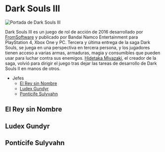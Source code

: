 # Dark Souls III

![Portada de Dark Souls III](https://i0.wp.com/metodologic.net/wp-content/uploads/2016/04/Dark_Souls_III_portada.jpg?fit=800%2C571&ssl=1 "Portada de Dark Souls III")

Dark Souls III es un juego de rol de acción de 2016 desarrollado por [FromSoftware](https://es.wikipedia.org/wiki/FromSoftware) y publicado por Bandai Namco Entertainment para PlayStation 4, Xbox One y PC. Tercera y última entrega de la saga Dark Souls, se juega en una perspectiva en tercera persona, y los jugadores tienen acceso a varias armas, armaduras, magia y consumibles que pueden usar para luchar contra sus enemigos. [Hidetaka Miyazaki](https://es.wikipedia.org/wiki/Hidetaka_Miyazaki), el creador de la saga, volvió para dirigir el juego tras dejar las tareas de desarrollo de Dark Souls II en manos de otros.

* Jefes
    * <a href="#reysinnombre">El Rey sin Nombre</a>
    * <a href="#ludexgundyr">Ludex Gundyr</a>
    * <a href="#ponticifesulyvahn">Pontícife Sulyvahn</a>

## <div id="reysinnombre">El Rey sin Nombre</div>

## <div id="ludexgundyr">Ludex Gundyr</div>

## <div id="ponticifesulyvahn">Pontícife Sulyvahn</div>